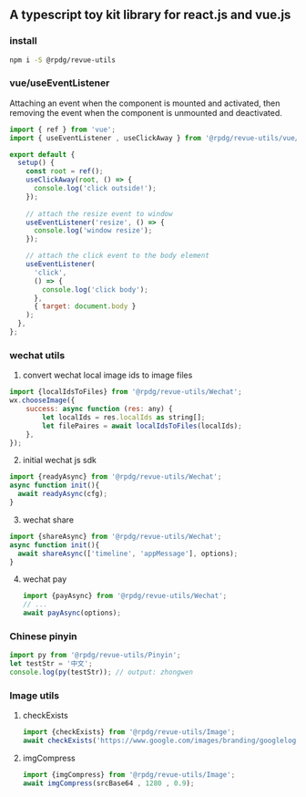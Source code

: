 ## A typescript toy kit library for react.js and vue.js

### install

```bash
npm i -S @rpdg/revue-utils
```

### vue/useEventListener
Attaching an event when the component is mounted and activated, then removing the event when the component is unmounted and deactivated.

```javascript
import { ref } from 'vue';
import { useEventListener , useClickAway } from '@rpdg/revue-utils/vue/use';

export default {
  setup() {
	const root = ref();
	useClickAway(root, () => {
      console.log('click outside!');
    });
	
    // attach the resize event to window
    useEventListener('resize', () => {
      console.log('window resize');
    });

    // attach the click event to the body element
    useEventListener(
      'click',
      () => {
        console.log('click body');
      },
      { target: document.body }
    );
  },
};
```

### wechat utils

1. convert wechat local image ids to image files
```javascript
import {localIdsToFiles} from '@rpdg/revue-utils/Wechat';
wx.chooseImage({
    success: async function (res: any) {
		let localIds = res.localIds as string[];
 		let filePaires = await localIdsToFiles(localIds); 
	},
});
```

2. initial wechat js sdk
```javascript
import {readyAsync} from '@rpdg/revue-utils/Wechat';
async function init(){
  await readyAsync(cfg);
}
```

3. wechat share
```javascript
import {shareAsync} from '@rpdg/revue-utils/Wechat';
async function init(){
  await shareAsync(['timeline', 'appMessage'], options);
}
```

4. wechat pay

	```js
	import {payAsync} from '@rpdg/revue-utils/Wechat';
	// ...
	await payAsync(options);
	```

### Chinese pinyin

```javascript
import py from '@rpdg/revue-utils/Pinyin';
let testStr = '中文';
console.log(py(testStr)); // output: zhongwen
```

### Image utils

1. checkExists 

	```js
	import {checkExists} from '@rpdg/revue-utils/Image';
	await checkExists('https://www.google.com/images/branding/googlelogo_92x30dp.png');
	```

2. imgCompress

	```js
	import {imgCompress} from '@rpdg/revue-utils/Image';
	await imgCompress(srcBase64 , 1280 , 0.9);
	```

	
